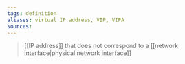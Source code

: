 ```yaml
---
tags: definition
aliases: virtual IP address, VIP, VIPA
sources: 
---
```

> [[IP address]] that does not correspond to a [[network interface|physical network interface]]
